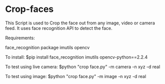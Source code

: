 # Crop-faces

This Script is used to Crop the face out from any image, video or camera feed. It uses face recognition API to detect the face.

Requirements:

face_recognition package
imutils
opencv

To install:
$pip install face_recognition imutils opencv-python==2.2.4

To test using live camera:
$python "crop face.py" -m camera -n xyz -d real

To test using image:
$python "crop face.py" -m image -n xyz -d real
